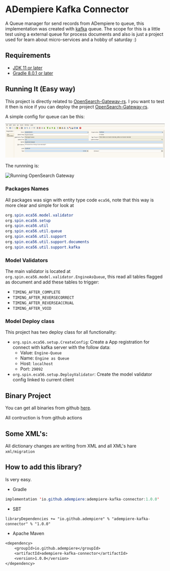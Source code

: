 # ADempiere Kafka Connector

A Queue manager for send records from ADempiere to queue, this implementation was created with [kafka](https://kafka.apache.org/) queue.
The scope for this is a little test using a external queue for process documents and also is just a project used for learn about micro-services and a hobby of saturday :)

## Requirements
- [JDK 11 or later](https://adoptium.net/)
- [Gradle 8.0.1 or later](https://gradle.org/install/)


## Running It (Easy way)

This project is directly related to [OpenSearch-Gateway-rs](https://github.com/adempiere/opensearch_gateway_rs#run-docker-compose-easy-way). I you want to test it then is nice if you can deploy the  project [OpenSearch-Gateway-rs](https://github.com/adempiere/opensearch_gateway_rs#run-docker-compose-easy-way).

A simple config for queue can be this:

![Queue config](docs/Queue_Config.png)

The runnning is:

![Running OpenSearch Gateway](docs/Exporting_Menu.gif)

### Packages Names
All packages was sign with entity type code `eca56`, note that this way is more clear and simple for look at

```Java
org.spin.eca56.model.validator
org.spin.eca56.setup
org.spin.eca56.util
org.spin.eca56.util.queue
org.spin.eca56.util.support
org.spin.eca56.util.support.documents
org.spin.eca56.util.support.kafka
```

### Model Validators
The main validator is located at `org.spin.eca56.model.validator.EngineAsQueue`, this read all tables flagged as document and add these tables to trigger:

- `TIMING_AFTER_COMPLETE`
- `TIMING_AFTER_REVERSECORRECT`
- `TIMING_AFTER_REVERSEACCRUAL`
- `TIMING_AFTER_VOID`

### Model Deploy class
This project has two deploy class for all functionality:

- `org.spin.eca56.setup.CreateConfig`: Create a App registration for connect with kafka server with the follow data:
  - Value: `Engine-Queue`
  - Name: `Engine as Queue`
  - Host: `localhost`
  - Port: `29092`
- `org.spin.eca56.setup.DeployValidator`: Create the model validator config linked to current client

## Binary Project

You can get all binaries from github [here](https://central.sonatype.com/artifact/io.github.adempiere/adempiere-kafka-connector/1.0.0).

All contruction is from github actions


## Some XML's:

All dictionary changes are writing from XML and all XML's hare `xml/migration`


## How to add this library?

Is very easy.

- Gradle

```Java
implementation 'io.github.adempiere:adempiere-kafka-connector:1.0.0'
```

- SBT

```
libraryDependencies += "io.github.adempiere" % "adempiere-kafka-connector" % "1.0.0"
```

- Apache Maven

```
<dependency>
    <groupId>io.github.adempiere</groupId>
    <artifactId>adempiere-kafka-connector</artifactId>
    <version>1.0.0</version>
</dependency>
```